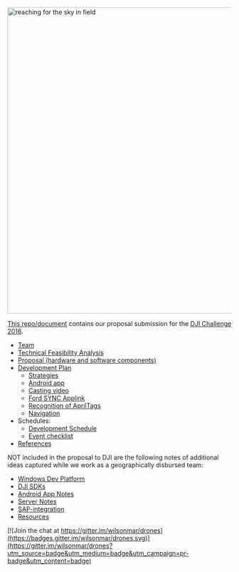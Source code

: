 <img width="687" alt="reaching for the sky in field" src="https://cloud.githubusercontent.com/assets/300046/13034360/7f5808b6-d2f0-11e5-9b5f-30e0d96b2391.png">

<a href="https://github.com/wilsonmar/drones/blob/master/README.md">This repo/document</a> contains our proposal submission for the <a target="_blank" href="https://developer.dji.com/challenge2016/">DJI Challenge 2016</a>.

* [Team](https://github.com/wilsonmar/drones/blob/master/team.md)
* [Technical Feasibility Analysis](https://github.com/wilsonmar/drones/blob/master/feasibility.md)
* [Proposal (hardware and software components)](https://github.com/wilsonmar/drones/blob/master/proposal.md)
* [Development Plan](https://github.com/wilsonmar/drones/blob/master/development-plan.md)
   * [Strategies](https://github.com/wilsonmar/drones/blob/master/strategies.md)
   * [Android app](https://github.com/wilsonmar/drones/blob/master/android-app.md)
   * [Casting video](https://github.com/wilsonmar/drones/blob/master/casting.md)
   * [Ford SYNC Applink](https://github.com/wilsonmar/drones/blob/master/ford-sync.md)
   * [Recognition of AprilTags](https://github.com/wilsonmar/drones/blob/master/recognition.md)
   * [Navigation](https://github.com/wilsonmar/drones/blob/master/navigation.md)
* Schedules:
   * [Development Schedule](https://github.com/wilsonmar/drones/blob/master/dev-schedule.md)
   * [Event checklist](https://github.com/wilsonmar/drones/blob/master/event-checklist.md)
* [References](https://github.com/wilsonmar/drones/blob/master/references.md)

NOT included in the proposal to DJI are the following notes of additional ideas captured while we work as a geographically disbursed team:

   * [Windows Dev Platform](https://github.com/wilsonmar/drones/blob/master/dev-platform.md)
   * [DJI SDKs](https://github.com/wilsonmar/drones/blob/master/dji-sdks.md)
   * [Android App Notes](https://github.com/wilsonmar/drones/blob/master/android-app-notes.md)
   * [Server Notes](https://github.com/wilsonmar/drones/blob/master/server.md)
   * [SAP-integration](https://github.com/wilsonmar/drones/blob/master/sap-integration.md)
   * [Resources](https://github.com/wilsonmar/drones/blob/master/resources.md)


[![Join the chat at https://gitter.im/wilsonmar/drones](https://badges.gitter.im/wilsonmar/drones.svg)](https://gitter.im/wilsonmar/drones?utm_source=badge&utm_medium=badge&utm_campaign=pr-badge&utm_content=badge)